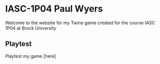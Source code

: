 # IASC-1P04 Paul Wyers

Welcome to the website for my Twine game created for the course IASC 1P04 at Brock University

## Playtest

Playtest my game [here]
